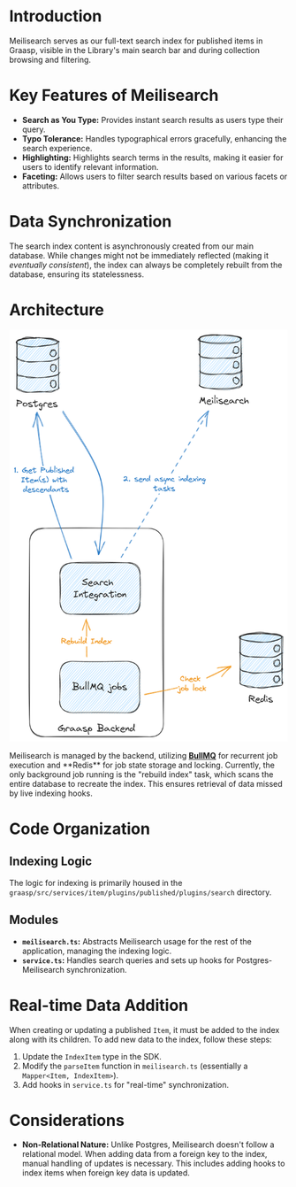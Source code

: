 # Introduction

Meilisearch serves as our full-text search index for published items in Graasp, visible in the Library's main search bar and during collection browsing and filtering.

# Key Features of Meilisearch

- **Search as You Type:** Provides instant search results as users type their query.
- **Typo Tolerance:** Handles typographical errors gracefully, enhancing the search experience.
- **Highlighting:** Highlights search terms in the results, making it easier for users to identify relevant information.
- **Faceting:** Allows users to filter search results based on various facets or attributes.

# Data Synchronization

The search index content is asynchronously created from our main database. While changes might not be immediately reflected (making it _eventually consistent_), the index can always be completely rebuilt from the database, ensuring its statelessness.

# Architecture

![Figure: Meilisearch Architecture](./meilisearch-integration.excalidraw.png)

Meilisearch is managed by the backend, utilizing **[BullMQ](https://docs.bullmq.io/**)** for recurrent job execution and **Redis\*\* for job state storage and locking. Currently, the only background job running is the "rebuild index" task, which scans the entire database to recreate the index. This ensures retrieval of data missed by live indexing hooks.

# Code Organization

## Indexing Logic

The logic for indexing is primarily housed in the `graasp/src/services/item/plugins/published/plugins/search` directory.

## Modules

- **`meilisearch.ts`:** Abstracts Meilisearch usage for the rest of the application, managing the indexing logic.
- **`service.ts`:** Handles search queries and sets up hooks for Postgres-Meilisearch synchronization.

# Real-time Data Addition

When creating or updating a published `Item`, it must be added to the index along with its children. To add new data to the index, follow these steps:

1. Update the `IndexItem` type in the SDK.
2. Modify the `parseItem` function in `meilisearch.ts` (essentially a `Mapper<Item, IndexItem>`).
3. Add hooks in `service.ts` for "real-time" synchronization.

# Considerations

- **Non-Relational Nature:** Unlike Postgres, Meilisearch doesn't follow a relational model. When adding data from a foreign key to the index, manual handling of updates is necessary. This includes adding hooks to index items when foreign key data is updated.
